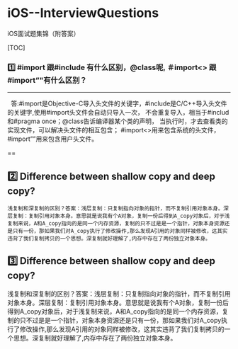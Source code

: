 # iOS--InterviewQuestions
iOS面试题集锦（附答案）

[TOC]

### 1️⃣ #import 跟#include 有什么区别，@class呢, ＃import<> 跟 #import”"有什么区别？
----
    答:#import是Objective-C导入头文件的关键字，#include是C/C++导入头文件的关键字,使用#import头文件会自动只导入一次，  不会重复导入，相当于#includ和#pragma once；@class告诉编译器某个类的声明，  当执行时，才去查看类的实现文件，可以解决头文件的相互包含；  #import<>用来包含系统的头文件，#import””用来包含用户头文件。

==


2️⃣ Difference between shallow copy and deep copy?
----
    浅复制和深复制的区别？答案：浅层复制：只复制指向对象的指针，而不复制引用对象本身。深层复制：复制引用对象本身。意思就是说我有个A对象，复制一份后得到A_copy对象后，对于浅复制来说，A和A_copy指向的是同一个内存资源，复制的只不过是是一个指针，对象本身资源还是只有一份，那如果我们对A_copy执行了修改操作,那么发现A引用的对象同样被修改，这其实违背了我们复制拷贝的一个思想。深复制就好理解了,内存中存在了两份独立对象本身。



3️⃣ Difference between shallow copy and deep copy?
----
浅复制和深复制的区别？答案：浅层复制：只复制指向对象的指针，而不复制引用对象本身。深层复制：复制引用对象本身。意思就是说我有个A对象，复制一份后得到A_copy对象后，对于浅复制来说，A和A_copy指向的是同一个内存资源，复制的只不过是是一个指针，对象本身资源还是只有一份，那如果我们对A_copy执行了修改操作,那么发现A引用的对象同样被修改，这其实违背了我们复制拷贝的一个思想。深复制就好理解了,内存中存在了两份独立对象本身。

